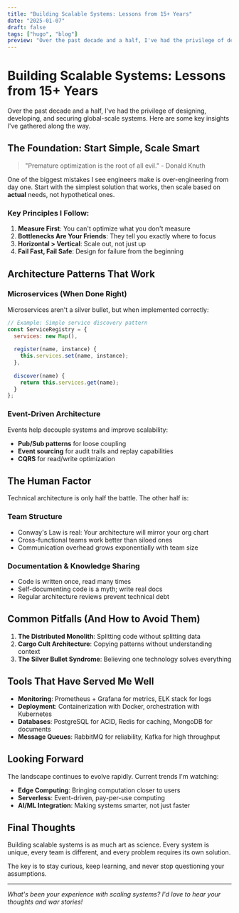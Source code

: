 ```yaml
---
title: "Building Scalable Systems: Lessons from 15+ Years"
date: "2025-01-07"
draft: false
tags: ["hugo", "blog"]
preview: "Over the past decade and a half, I've had the privilege of designing, developing, and securing global-scale systems. Here are some key insights I've gathered along the way."
---
```


# Building Scalable Systems: Lessons from 15+ Years

Over the past decade and a half, I've had the privilege of designing, developing, and securing global-scale systems. Here are some key insights I've gathered along the way.

## The Foundation: Start Simple, Scale Smart

> "Premature optimization is the root of all evil." - Donald Knuth

One of the biggest mistakes I see engineers make is over-engineering from day one. Start with the simplest solution that works, then scale based on **actual** needs, not hypothetical ones.

### Key Principles I Follow:

1. **Measure First**: You can't optimize what you don't measure
2. **Bottlenecks Are Your Friends**: They tell you exactly where to focus
3. **Horizontal > Vertical**: Scale out, not just up
4. **Fail Fast, Fail Safe**: Design for failure from the beginning

## Architecture Patterns That Work

### Microservices (When Done Right)

Microservices aren't a silver bullet, but when implemented correctly:

```javascript
// Example: Simple service discovery pattern
const ServiceRegistry = {
  services: new Map(),
  
  register(name, instance) {
    this.services.set(name, instance);
  },
  
  discover(name) {
    return this.services.get(name);
  }
};
```

### Event-Driven Architecture

Events help decouple systems and improve scalability:

- **Pub/Sub patterns** for loose coupling
- **Event sourcing** for audit trails and replay capabilities
- **CQRS** for read/write optimization

## The Human Factor

Technical architecture is only half the battle. The other half is:

### Team Structure
- Conway's Law is real: Your architecture will mirror your org chart
- Cross-functional teams work better than siloed ones
- Communication overhead grows exponentially with team size

### Documentation & Knowledge Sharing
- Code is written once, read many times
- Self-documenting code is a myth; write real docs
- Regular architecture reviews prevent technical debt

## Common Pitfalls (And How to Avoid Them)

1. **The Distributed Monolith**: Splitting code without splitting data
2. **Cargo Cult Architecture**: Copying patterns without understanding context  
3. **The Silver Bullet Syndrome**: Believing one technology solves everything

## Tools That Have Served Me Well

- **Monitoring**: Prometheus + Grafana for metrics, ELK stack for logs
- **Deployment**: Containerization with Docker, orchestration with Kubernetes
- **Databases**: PostgreSQL for ACID, Redis for caching, MongoDB for documents
- **Message Queues**: RabbitMQ for reliability, Kafka for high throughput

## Looking Forward

The landscape continues to evolve rapidly. Current trends I'm watching:

- **Edge Computing**: Bringing computation closer to users
- **Serverless**: Event-driven, pay-per-use computing
- **AI/ML Integration**: Making systems smarter, not just faster

## Final Thoughts

Building scalable systems is as much art as science. Every system is unique, every team is different, and every problem requires its own solution.

The key is to stay curious, keep learning, and never stop questioning your assumptions.

---

*What's been your experience with scaling systems? I'd love to hear your thoughts and war stories!*
